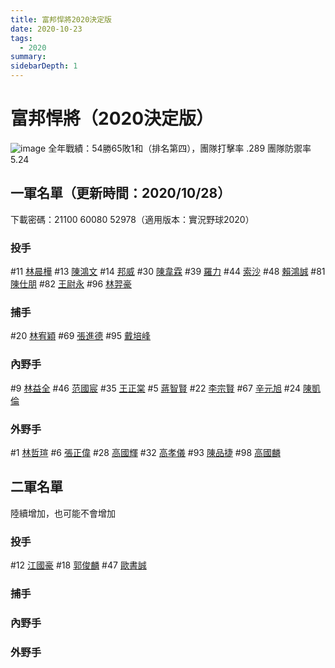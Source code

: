 ```yaml
---
title: 富邦悍將2020決定版
date: 2020-10-23
tags:
  - 2020
summary: 
sidebarDepth: 1
---
```

# 富邦悍將（2020決定版）
![image](https://i.imgur.com/9m6MDWW.jpg)
全年戰績：54勝65敗1和（排名第四），團隊打擊率 .289 團隊防禦率 5.24

## 一軍名單（更新時間：2020/10/28）
下載密碼：21100 60080 52978（適用版本：實況野球2020）
### 投手
#11 [林晨樺](林晨樺.md)
#13 [陳鴻文](陳鴻文.md)
#14 [邦威](邦威.md)
#30 [陳韋霖](陳韋霖.md)
#39 [羅力](羅力.md)
#44 [索沙](索沙.md)
#48 [賴鴻誠](賴鴻誠.md)
#81 [陳仕朋](陳仕朋.md)
#82 [王尉永](王尉永.md)
#96 [林羿豪](林羿豪.md)

### 捕手
#20 [林宥穎](林宥穎.md)
#69 [張進德](張進德.md)
#95 [戴培峰](戴培峰.md)

### 內野手
#9 [林益全](林益全.md)
#46 [范國宸](范國宸.md)
#35 [王正棠](王正棠.md)
#5 [蔣智賢](蔣智賢.md)
#22 [李宗賢](李宗賢.md)
#67 [辛元旭](辛元旭.md)
#24 [陳凱倫](陳凱倫.md)

### 外野手
#1 [林哲瑄](林哲瑄.md)
#6 [張正偉](張正偉.md)
#28 [高國輝](高國輝.md)
#32 [高孝儀](高孝儀.md)
#93 [陳品捷](陳品捷.md)
#98 [高國麟](高國麟.md)

## 二軍名單
陸續增加，也可能不會增加
### 投手
#12 [江國豪](江國豪.md)
#18 [郭俊麟](郭俊麟.md)
#47 [歐書誠](歐書誠.md)
### 捕手
### 內野手
### 外野手